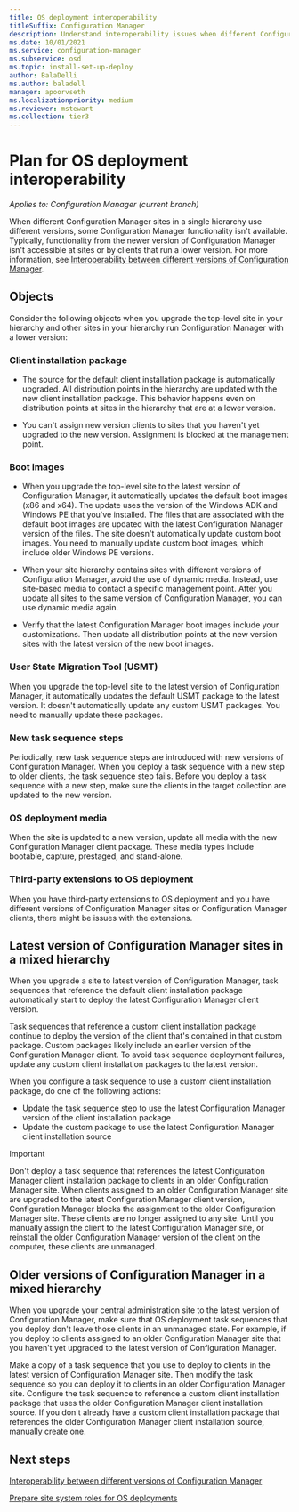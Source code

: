 ```yaml
---
title: OS deployment interoperability
titleSuffix: Configuration Manager
description: Understand interoperability issues when different Configuration Manager sites in a single hierarchy use different versions.
ms.date: 10/01/2021
ms.service: configuration-manager
ms.subservice: osd
ms.topic: install-set-up-deploy
author: BalaDelli
ms.author: baladell
manager: apoorvseth
ms.localizationpriority: medium
ms.reviewer: mstewart
ms.collection: tier3
---
```


# Plan for OS deployment interoperability

*Applies to: Configuration Manager (current branch)*

When different Configuration Manager sites in a single hierarchy use different versions, some Configuration Manager functionality isn't available. Typically, functionality from the newer version of Configuration Manager isn't accessible at sites or by clients that run a lower version. For more information, see [Interoperability between different versions of Configuration Manager](../../core/plan-design/hierarchy/interoperability-between-different-versions.md).


## Objects

Consider the following objects when you upgrade the top-level site in your hierarchy and other sites in your hierarchy run Configuration Manager with a lower version:

### Client installation package

- The source for the default client installation package is automatically upgraded. All distribution points in the hierarchy are updated with the new client installation package. This behavior happens even on distribution points at sites in the hierarchy that are at a lower version.

- You can't assign new version clients to sites that you haven't yet upgraded to the new version. Assignment is blocked at the management point.

### Boot images

- When you upgrade the top-level site to the latest version of Configuration Manager, it automatically updates the default boot images (x86 and x64). The update uses the version of the Windows ADK and Windows PE that you've installed. The files that are associated with the default boot images are updated with the latest Configuration Manager version of the files. The site doesn't automatically update custom boot images. You need to manually update custom boot images, which include older Windows PE versions.

- When your site hierarchy contains sites with different versions of Configuration Manager, avoid the use of dynamic media. Instead, use site-based media to contact a specific management point. After you update all sites to the same version of Configuration Manager, you can use dynamic media again.

- Verify that the latest Configuration Manager boot images include your customizations. Then update all distribution points at the new version sites with the latest version of the new boot images.

### User State Migration Tool (USMT)

When you upgrade the top-level site to the latest version of Configuration Manager, it automatically updates the default USMT package to the latest version. It doesn't automatically update any custom USMT packages. You need to manually update these packages.

### New task sequence steps

Periodically, new task sequence steps are introduced with new versions of Configuration Manager. When you deploy a task sequence with a new step to older clients, the task sequence step fails. Before you deploy a task sequence with a new step, make sure the clients in the target collection are updated to the new version.

### OS deployment media

When the site is updated to a new version, update all media with the new Configuration Manager client package. These media types include bootable, capture, prestaged, and stand-alone.

### Third-party extensions to OS deployment

When you have third-party extensions to OS deployment and you have different versions of Configuration Manager sites or Configuration Manager clients, there might be issues with the extensions.


## Latest version of Configuration Manager sites in a mixed hierarchy

When you upgrade a site to latest version of Configuration Manager, task sequences that reference the default client installation package automatically start to deploy the latest Configuration Manager client version.

Task sequences that reference a custom client installation package continue to deploy the version of the client that's contained in that custom package. Custom packages likely include an earlier version of the Configuration Manager client. To avoid task sequence deployment failures, update any custom client installation packages to the latest version.

When you configure a task sequence to use a custom client installation package, do one of the following actions:

- Update the task sequence step to use the latest Configuration Manager version of the client installation package
- Update the custom package to use the latest Configuration Manager client installation source

> [!IMPORTANT]
> Don't deploy a task sequence that references the latest Configuration Manager client installation package to clients in an older Configuration Manager site. When clients assigned to an older Configuration Manager site are upgraded to the latest Configuration Manager client version, Configuration Manager blocks the assignment to the older Configuration Manager site. These clients are no longer assigned to any site. Until you manually assign the client to the latest Configuration Manager site, or reinstall the older Configuration Manager version of the client on the computer, these clients are unmanaged.

## Older versions of Configuration Manager in a mixed hierarchy

When you upgrade your central administration site to the latest version of Configuration Manager, make sure that OS deployment task sequences that you deploy don't leave those clients in an unmanaged state. For example, if you deploy to clients assigned to an older Configuration Manager site that you haven't yet upgraded to the latest version of Configuration Manager.

Make a copy of a task sequence that you use to deploy to clients in the latest version of Configuration Manager site. Then modify the task sequence so you can deploy it to clients in an older Configuration Manager site. Configure the task sequence to reference a custom client installation package that uses the older Configuration Manager client installation source. If you don't already have a custom client installation package that references the older Configuration Manager client installation source, manually create one.

## Next steps

[Interoperability between different versions of Configuration Manager](../../core/plan-design/hierarchy/interoperability-between-different-versions.md)

[Prepare site system roles for OS deployments](../get-started/prepare-site-system-roles-for-operating-system-deployments.md)

